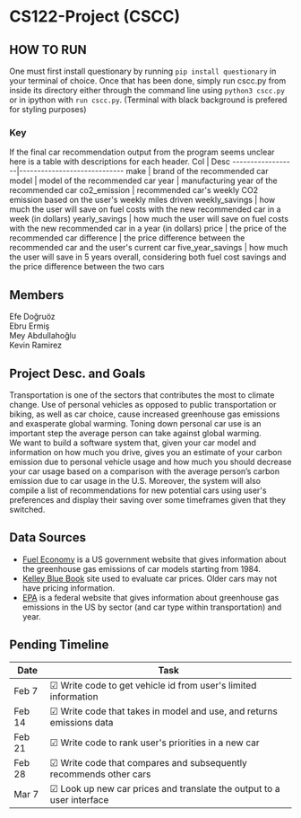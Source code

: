 # CS122-Project (CSCC)

## HOW TO RUN
 One must first install questionary by running `pip install questionary` in your terminal of choice.
 Once that has been done, simply run cscc.py from inside its directory either through the command line using `python3 cscc.py` or in ipython with `run cscc.py`.
 (Terminal with black background is prefered for styling purposes)

### Key
If the final car recommendation output from the program seems unclear here is a table with descriptions for each header.
Col               | Desc
------------------|-----------------------------
make              | brand of the recommended car
model             | model of the recommended car
year              | manufacturing year of the recommended car
co2_emission      | recommended car's weekly CO2 emission based on the user's weekly miles driven
weekly_savings    | how much the user will save on fuel costs with the new recommended car in a week (in dollars)
yearly_savings    | how much the user will save on fuel costs with the new recommended car in a year (in dollars)
price             | the price of the recommended car
difference        | the price difference between the recommended car and the user's current car
five_year_savings | how much the user will save in 5 years overall, considering both fuel cost savings and the price difference between the two cars

## Members
Efe Doğruöz  
Ebru Ermiş  
Mey Abdullahoğlu  
Kevin Ramirez

## Project Desc. and Goals
Transportation is one of the sectors that contributes the most to climate change.
Use of personal vehicles as opposed to public transportation or biking, as well as car choice, cause increased greenhouse gas emissions and exasperate global warming.
Toning down personal car use is an important step the average person can take against global warming.  
We want to build a software system that, given your car model and information on how much you drive, gives you an estimate of your carbon emission due to personal vehicle usage and how much you should decrease your car usage based on a comparison with the average person’s carbon emission due to car usage in the U.S. Moreover, the system will also compile a list of recommendations for new potential cars using user's preferences and display their saving over some timeframes given that they switched.

## Data Sources
* [Fuel Economy](https://www.fueleconomy.gov/feg/ws) is a US government website that gives information about the greenhouse gas emissions of car models starting from 1984.
* [Kelley Blue Book](https://www.kbb.com/) site used to evaluate car prices. Older cars may not have pricing information.
* [EPA](https://www.epa.gov/greenvehicles/fast-facts-transportation-greenhouse-gas-emissions) is a federal website that gives information about greenhouse gas emissions in the US by sector (and car type within transportation) and year.

## Pending Timeline
Date   | Task
------ | ----
Feb 7  | &#9745; Write code to get vehicle id from user's limited information
Feb 14 | &#9745; Write code that takes in model and use, and returns emissions data
Feb 21 | &#9745; Write code to rank user's priorities in a new car
Feb 28 | &#9745; Write code that compares and subsequently recommends other cars
Mar 7  | &#9745; Look up new car prices and translate the output to a user interface
